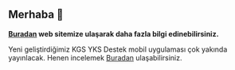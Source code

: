 ## Merhaba 👋

**[Buradan](https://kgs.infinityfreeapp.com/) web sitemize ulaşarak daha fazla bilgi edinebilirsiniz.**

Yeni geliştirdiğimiz KGS YKS Destek mobil uygulaması çok yakında yayınlacak. Henen incelemek [Buradan](https://kgs.infinityfreeapp.com/products/kgs-yks-destek/index.html) ulaşabilirsiniz.
<!--
**Kaan-GUL60/Kaan-GUL60** is a ✨ _special_ ✨ repository because its `README.md` (this file) appears on your GitHub profile.

Here are some ideas to get you started:

- 🔭 I’m currently working on ...
- 🌱 I’m currently learning ...
- 👯 I’m looking to collaborate on ...
- 🤔 I’m looking for help with ...
- 💬 Ask me about ...
- 📫 How to reach me: ...
- 😄 Pronouns: ...
- ⚡ Fun fact: ...
-->
